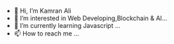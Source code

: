 - 👋 Hi, I’m Kamran Ali
- 👀 I’m interested in Web Developing,Blockchain & AI...
- 🌱 I’m currently learning Javascript ...
- 📫 How to reach me ...

<!---
Mangrio36/Mangrio36 is a ✨ special ✨ repository because its `README.md` (this file) appears on your GitHub profile.
You can click the Preview link to take a look at your changes.
--->
